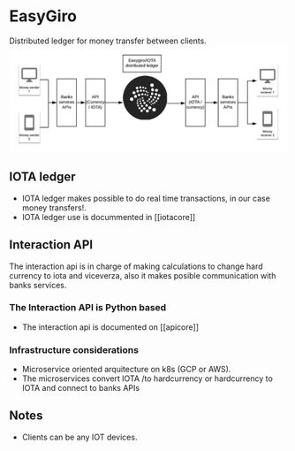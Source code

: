 # EasyGiro

Distributed ledger for money transfer between clients. 
<img src="./EasyGiro.png">


## IOTA ledger

* IOTA ledger makes possible to do real time transactions, 
in our case money transfers!.  
* IOTA ledger use is docummented in [[iotacore]]

## Interaction API

The interaction api is in charge of making calculations to change hard currency to 
iota and viceverza, also it makes posible communication with banks services.  

### The Interaction API is Python based

* The interaction api is documented on [[apicore]]

### Infrastructure considerations 

* Microservice oriented arquitecture on k8s (GCP or AWS).
* The microservices convert IOTA /to hardcurrency or hardcurrency to IOTA 
and connect to banks APIs


## Notes
* Clients can be any IOT devices. 
